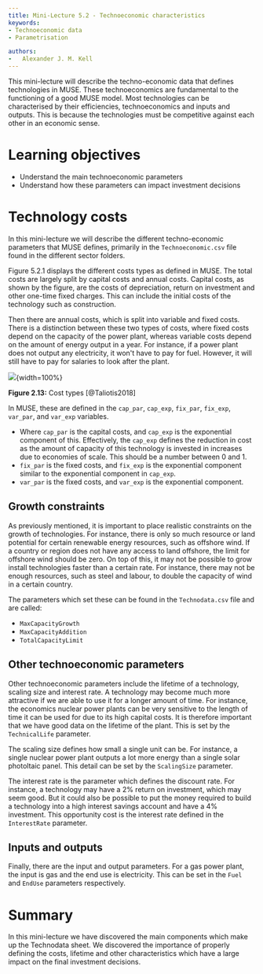 ```yaml
---
title: Mini-Lecture 5.2 - Technoeconomic characteristics
keywords:
- Technoeconomic data
- Parametrisation

authors:
-   Alexander J. M. Kell
---
```


This mini-lecture will describe the techno-economic data that defines technologies in MUSE. These technoeconomics are fundamental to the functioning of a good MUSE model. Most technologies can be characterised by their efficiencies,  technoeconomics and inputs and outputs. This is because the technologies must be competitive against each other in an economic sense.

# Learning objectives

- Understand the main technoeconomic parameters
- Understand how these parameters can impact investment decisions

# Technology costs

In this mini-lecture we will describe the different techno-economic parameters that MUSE defines, primarily in the `Technoeconomic.csv` file found in the different sector folders.

Figure 5.2.1 displays the different costs types as defined in MUSE. The total costs are largely split by capital costs and annual costs. Capital costs, as shown by the figure, are the costs of depreciation, return on investment and other one-time fixed charges. This can include the initial costs of the technology such as construction.

Then there are annual costs, which is split into variable and fixed costs. There is a distinction between these two types of costs, where fixed costs depend on the capacity of the power plant, whereas variable costs depend on the amount of energy output in a year. For instance, if a power plant does not output any electricity, it won't have to pay for fuel. However, it will still have to pay for salaries to look after the plant.

![](assets/Figure_5.2.1.png){width=100%}

**Figure 2.13:** Cost types [@Taliotis2018]

In MUSE, these are defined in the `cap_par`,	`cap_exp`,	`fix_par`,	`fix_exp`,	`var_par`,	and `var_exp` variables. 
- Where `cap_par` is the capital costs, and `cap_exp` is the exponential component of this. Effectively, the `cap_exp` defines the reduction in cost as the amount of capacity of this technology is invested in increases due to economies of scale. This should be a number between 0 and 1.
- `fix_par` is the fixed costs, and `fix_exp` is the exponential component similar to the exponential component in `cap_exp`.
- `var_par` is the fixed costs, and `var_exp` is the exponential component.

## Growth constraints

As previously mentioned, it is important to place realistic constraints on the growth of technologies. For instance, there is only so much resource or land potential for certain renewable energy resources, such as offshore wind. If a country or region does not have any access to land offshore, the limit for offshore wind should be zero. On top of this, it may not be possible to grow install technologies faster than a certain rate. For instance, there may not be enough resources, such as steel and labour, to double the capacity of wind in a certain country.

The parameters which set these can be found in the `Technodata.csv` file and are called:

- `MaxCapacityGrowth`
- `MaxCapacityAddition`
- `TotalCapacityLimit`

## Other technoeconomic parameters

Other technoeconomic parameters include the lifetime of a technology, scaling size and interest rate. A technology may become much more attractive if we are able to use it for a longer amount of time. For instance, the economics nuclear power plants can be very sensitive to the length of time it can be used for due to its high capital costs. It is therefore important that we have good data on the lifetime of the plant. This is set by the `TechnicalLife` parameter.

The scaling size defines how small a single unit can be. For instance, a single nuclear power plant outputs a lot more energy than a single solar photoltaic panel. This detail can be set by the `ScalingSize` parameter.

The interest rate is the parameter which defines the discount rate. For instance, a technology may have a 2% return on investment, which may seem good. But it could also be possible to put the money required to build a technology into a high interest savings account and have a 4% investment. This opportunity cost is the interest rate defined in the `InterestRate` parameter.

## Inputs and outputs

Finally, there are the input and output parameters. For a gas power plant, the input is gas and the end use is electricity. This can be set in the `Fuel` and `EndUse` parameters respectively.



# Summary

 In this mini-lecture we have discovered the main components which make up the Technodata sheet. We discovered the importance of properly defining the costs, lifetime and other characteristics which have a large impact on the final investment decisions.
